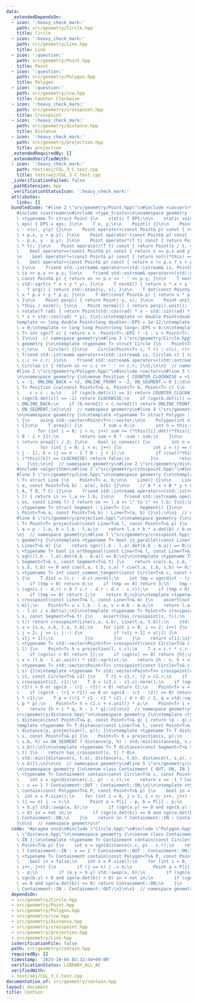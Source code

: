 ```yaml
---
data:
  _extendedDependsOn:
  - icon: ':heavy_check_mark:'
    path: src/geometry/Circle.hpp
    title: Circle
  - icon: ':heavy_check_mark:'
    path: src/geometry/Line.hpp
    title: Line
  - icon: ':question:'
    path: src/geometry/Point.hpp
    title: Point
  - icon: ':question:'
    path: src/geometry/Polygon.hpp
    title: Polygon
  - icon: ':question:'
    path: src/geometry/ccw.hpp
    title: Counter Clockwise
  - icon: ':heavy_check_mark:'
    path: src/geometry/crosspoint.hpp
    title: Crosspoint
  - icon: ':heavy_check_mark:'
    path: src/geometry/distance.hpp
    title: Distance
  - icon: ':heavy_check_mark:'
    path: src/geometry/projection.hpp
    title: projection
  _extendedRequiredBy: []
  _extendedVerifiedWith:
  - icon: ':heavy_check_mark:'
    path: test/aoj/CGL_3_C.test.cpp
    title: test/aoj/CGL_3_C.test.cpp
  _isVerificationFailed: false
  _pathExtension: hpp
  _verificationStatusIcon: ':heavy_check_mark:'
  attributes:
    links: []
  bundledCode: "#line 2 \"src/geometry/Point.hpp\"\n#include <cassert>\n#include <cmath>\n\
    #include <iostream>\n#include <type_traits>\n\nnamespace geometry {\n\ntemplate\
    \ <typename T> struct Point {\n    static T EPS;\n\n    static void set_eps(T\
    \ eps) { EPS = eps; }\n\n    T x, y;\n\n    Point() {}\n\n    Point(T x, T y)\
    \ : x(x), y(y) {}\n\n    Point operator+(const Point& p) const { return Point(x\
    \ + p.x, y + p.y); }\n\n    Point operator-(const Point& p) const { return Point(x\
    \ - p.x, y - p.y); }\n\n    Point operator*(T t) const { return Point(x * t, y\
    \ * t); }\n\n    Point operator/(T t) const { return Point(x / t, y / t); }\n\n\
    \    bool operator==(const Point& p) const { return x == p.x and y == p.y; }\n\
    \n    bool operator!=(const Point& p) const { return not((*this) == p); }\n\n\
    \    bool operator<(const Point& p) const { return x != p.x ? x < p.x : y < p.y;\
    \ }\n\n    friend std::istream& operator>>(std::istream& is, Point& p) { return\
    \ is >> p.x >> p.y; }\n\n    friend std::ostream& operator<<(std::ostream& os,\
    \ const Point& p) { return os << p.x << ' ' << p.y; }\n\n    T norm() { return\
    \ std::sqrt(x * x + y * y); }\n\n    T norm2() { return x * x + y * y; }\n\n \
    \   T arg() { return std::atan2(y, x); }\n\n    T dot(const Point& p) { return\
    \ x * p.x + y * p.y; }\n\n    T det(const Point& p) { return x * p.y - y * p.x;\
    \ }\n\n    Point perp() { return Point(-y, x); }\n\n    Point unit() { return\
    \ *this / norm(); }\n\n    Point normal() { return perp().unit(); }\n\n    Point\
    \ rotate(T rad) { return Point(std::cos(rad) * x - std::sin(rad) * y, std::sin(rad)\
    \ * x + std::cos(rad) * y); }\n};\n\ntemplate <> double Point<double>::EPS = 1e-9;\n\
    template <> long double Point<long double>::EPS = 1e-12;\ntemplate <> int Point<int>::EPS\
    \ = 0;\ntemplate <> long long Point<long long>::EPS = 0;\n\ntemplate <typename\
    \ T> int sgn(T x) { return x < -Point<T>::EPS ? -1 : x > Point<T>::EPS ? 1 : 0;\
    \ }\n\n}  // namespace geometry\n#line 3 \"src/geometry/Circle.hpp\"\n\nnamespace\
    \ geometry {\n\ntemplate <typename T> struct Circle {\n    Point<T> c;\n    T\
    \ r;\n\n    Circle() {}\n\n    Circle(Point<T> c, T r) : c(c), r(r) {}\n\n   \
    \ friend std::istream& operator>>(std::istream& is, Circle& c) { return is >>\
    \ c.c >> c.r; }\n\n    friend std::ostream& operator<<(std::ostream& os, const\
    \ Circle& c) { return os << c.c << ' ' << c.r; }\n};\n\n}  // namespace geometry\n\
    #line 2 \"src/geometry/Polygon.hpp\"\n#include <vector>\n#line 3 \"src/geometry/ccw.hpp\"\
    \n\nnamespace geometry {\n\nenum Position { COUNTER_CLOCKWISE = +1, CLOCKWISE\
    \ = -1, ONLINE_BACK = +2, ONLINE_FRONT = -2, ON_SEGMENT = 0 };\n\ntemplate <typename\
    \ T> Position ccw(const Point<T>& a, Point<T> b, Point<T> c) {\n    b = b - a;\n\
    \    c = c - a;\n    if (sgn(b.det(c)) == 1) return COUNTER_CLOCKWISE;\n    if\
    \ (sgn(b.det(c)) == -1) return CLOCKWISE;\n    if (sgn(b.dot(c)) == -1) return\
    \ ONLINE_BACK;\n    if (b.norm2() < c.norm2()) return ONLINE_FRONT;\n    return\
    \ ON_SEGMENT;\n}\n\n}  // namespace geometry\n#line 4 \"src/geometry/Polygon.hpp\"\
    \n\nnamespace geometry {\n\ntemplate <typename T> struct Polygon : std::vector<Point<T>>\
    \ {\n    using std::vector<Point<T>>::vector;\n\n    Polygon(int n) : std::vector<Point<T>>(n)\
    \ {}\n\n    T area2() {\n        T sum = 0;\n        int n = this->size();\n \
    \       for (int i = 0; i < n; i++) sum += (*this)[i].det((*this)[i + 1 == n ?\
    \ 0 : i + 1]);\n        return sum < 0 ? -sum : sum;\n    }\n\n    T area() {\
    \ return area2() / 2; }\n\n    bool is_convex() {\n        int n = this->size();\n\
    \        for (int j = 0; j < n; j++) {\n            int i = (j == 0 ? n - 1 :\
    \ j - 1), k = (j == n - 1 ? 0 : j + 1);\n            if (ccw((*this)[i], (*this)[j],\
    \ (*this)[k]) == CLOCKWISE) return false;\n        }\n        return true;\n \
    \   }\n};\n\n}  // namespace geometry\n#line 2 \"src/geometry/distance.hpp\"\n\
    #include <algorithm>\n#line 2 \"src/geometry/crosspoint.hpp\"\n#include <utility>\n\
    #line 3 \"src/geometry/Line.hpp\"\n\nnamespace geometry {\n\ntemplate <typename\
    \ T> struct Line {\n    Point<T> a, b;\n\n    Line() {}\n\n    Line(const Point<T>&\
    \ a, const Point<T>& b) : a(a), b(b) {}\n\n    // A * x + B * y + C = 0\n    Line(T\
    \ A, T B, T C) {}\n\n    friend std::istream& operator>>(std::istream& is, Line&\
    \ l) { return is >> l.a >> l.b; }\n\n    friend std::ostream& operator<<(std::ostream&\
    \ os, const Line& l) { return os << l.a << \" to \" << l.b; }\n};\n\ntemplate\
    \ <typename T> struct Segment : Line<T> {\n    Segment() {}\n\n    Segment(const\
    \ Point<T>& a, const Point<T>& b) : Line<T>(a, b) {}\n};\n\n}  // namespace geometry\n\
    #line 4 \"src/geometry/projection.hpp\"\n\nnamespace geometry {\n\ntemplate <typename\
    \ T> Point<T> projection(const Line<T>& l, const Point<T>& p) {\n    Point<T>\
    \ a = p - l.a, b = l.b - l.a;\n    return l.a + b * a.dot(b) / b.norm2();\n}\n\
    \n}  // namespace geometry\n#line 7 \"src/geometry/crosspoint.hpp\"\n\nnamespace\
    \ geometry {\n\ntemplate <typename T> bool is_parallel(const Line<T>& l, const\
    \ Line<T>& m) {\n    return sgn((l.b - l.a).det(m.b - m.a)) == 0;\n}\n\ntemplate\
    \ <typename T> bool is_orthogonal(const Line<T>& l, const Line<T>& m) {\n    return\
    \ sgn((l.b - l.a).dot(m.b - m.a)) == 0;\n}\n\ntemplate <typename T> bool has_crosspoint(const\
    \ Segment<T>& s, const Segment<T>& t) {\n    return ccw(s.a, s.b, t.a) * ccw(s.a,\
    \ s.b, t.b) <= 0 and ccw(t.a, t.b, s.a) * ccw(t.a, t.b, s.b) <= 0;\n}\n\ntemplate\
    \ <typename T> int count_common_tangent(const Circle<T>& c, const Circle<T>& d)\
    \ {\n    T dist = (c.c - d.c).norm();\n    int tmp = sgn(dist - (c.r + d.r));\n\
    \    if (tmp > 0) return 4;\n    if (tmp == 0) return 3;\n    tmp = sgn(dist -\
    \ (sgn(c.r - d.r) > 0 ? c.r - d.r : d.r - c.r));\n    if (tmp > 0) return 2;\n\
    \    if (tmp == 0) return 1;\n    return 0;\n}\n\ntemplate <typename T> Point<T>\
    \ crosspoint(const Line<T>& l, const Line<T>& m) {\n    assert(not is_parallel(l,\
    \ m));\n    Point<T> u = l.b - l.a, v = m.b - m.a;\n    return l.a + u * v.det(m.a\
    \ - l.a) / v.det(u);\n}\n\ntemplate <typename T> Point<T> crosspoint(const Segment<T>&\
    \ s, const Segment<T>& t) {\n    assert(has_crosspoint(s, t));\n    if (not is_parallel(s,\
    \ t)) return crosspoint(Line(s.a, s.b), Line(t.a, t.b));\n    std::vector<Point<T>>\
    \ v = {s.a, s.b, t.a, t.b};\n    for (int i = 0; i <= 2; i++) {\n        for (int\
    \ j = 2; j >= i; j--) {\n            if (v[j + 1] < v[j]) {\n                std::swap(v[j],\
    \ v[j + 1]);\n            }\n        }\n    }\n    return v[1];\n}\n\ntemplate\
    \ <typename T> std::vector<Point<T>> crosspoint(const Circle<T>& c, const Line<T>&\
    \ l) {\n    Point<T> h = projection(l, c.c);\n    T x = c.r * c.r - (c.c - h).norm2();\n\
    \    if (sgn(x) < 0) return {};\n    if (sgn(x) == 0) return {h};\n    Point<T>\
    \ v = (l.b - l.a).unit() * std::sqrt(x);\n    return {h - v, h + v};\n}\n\ntemplate\
    \ <typename T> std::vector<Point<T>> crosspoint(const Circle<T>& c, const Segment<T>&\
    \ s) {}\n\ntemplate <typename T> std::vector<Point<T>> crosspoint(const Circle<T>&\
    \ c1, const Circle<T>& c2) {\n    T r1 = c1.r, r2 = c2.r;\n    if (r1 < r2) return\
    \ crosspoint(c2, c1);\n    T d = (c2.c - c1.c).norm();\n    if (sgn(d - (r1 +\
    \ r2)) > 0 or sgn(d - (r1 - r2)) < 0) return {};\n    Point<T> v = c2.c - c1.c;\n\
    \    if (sgn(d - (r1 + r2)) == 0 or sgn(d - (r1 - r2)) == 0) return {c1.c + v.unit()\
    \ * r1};\n    T p = ((r1 * r1 - r2 * r2) / d + d) / 2, q = std::sqrt(r1 * r1 -\
    \ p * p);\n    Point<T> h = c1.c + v.unit() * p;\n    Point<T> i = v.normal();\n\
    \    return {h + i * q, h - i * q};\n}\n\n}  // namespace geometry\n#line 5 \"\
    src/geometry/distance.hpp\"\n\nnamespace geometry {\n\ntemplate <typename T> T\
    \ distance(const Point<T>& p, const Point<T>& q) { return (p - q).norm(); }\n\n\
    template <typename T> T distance(const Line<T>& l, const Point<T>& p) { return\
    \ distance(p, projection(l, p)); }\n\ntemplate <typename T> T distance(const Segment<T>&\
    \ s, const Point<T>& p) {\n    Point<T> h = projection(s, p);\n    return ccw(s.a,\
    \ s.b, h) == ON_SEGMENT ? distance(p, h) : std::min(distance(p, s.a), distance(p,\
    \ s.b));\n}\n\ntemplate <typename T> T distance(const Segment<T>& s, const Segment<T>&\
    \ t) {\n    return has_crosspoint(s, t) ? 0\n                                :\
    \ std::min({distance(s, t.a), distance(s, t.b), distance(t, s.a), distance(t,\
    \ s.b)});\n}\n\n}  // namespace geometry\n#line 5 \"src/geometry/contain.hpp\"\
    \n\nnamespace geometry {\n\nenum class Containment { OUT, ON, IN };\n\ntemplate\
    \ <typename T> Containment contain(const Circle<T>& c, const Point<T>& p) {\n\
    \    int x = sgn(distance(c.c, p) - c.r);\n    return x == -1 ? Containment::IN\
    \ : x == 1 ? Containment::OUT : Containment::ON;\n}\n\ntemplate <typename T> Containment\
    \ contain(const Polygon<T>& P, const Point<T>& p) {\n    bool in = false;\n  \
    \  int n = P.size();\n    for (int i = 0, j = 1; i < n; i++, j++) {\n        if\
    \ (j == n) j -= n;\n        Point a = P[i] - p, b = P[j] - p;\n        if (a.y\
    \ > b.y) std::swap(a, b);\n        if (sgn(a.y) <= 0 and sgn(b.y) > 0 and sgn(a.det(b))\
    \ < 0) in = not in;\n        if (sgn(a.det(b)) == 0 and sgn(a.dot(b)) <= 0) return\
    \ Containment::ON;\n    }\n    return in ? Containment::IN : Containment::OUT;\n\
    }\n\n}  // namespace geometry\n"
  code: "#pragma once\n#include \"Circle.hpp\"\n#include \"Polygon.hpp\"\n#include\
    \ \"distance.hpp\"\n\nnamespace geometry {\n\nenum class Containment { OUT, ON,\
    \ IN };\n\ntemplate <typename T> Containment contain(const Circle<T>& c, const\
    \ Point<T>& p) {\n    int x = sgn(distance(c.c, p) - c.r);\n    return x == -1\
    \ ? Containment::IN : x == 1 ? Containment::OUT : Containment::ON;\n}\n\ntemplate\
    \ <typename T> Containment contain(const Polygon<T>& P, const Point<T>& p) {\n\
    \    bool in = false;\n    int n = P.size();\n    for (int i = 0, j = 1; i < n;\
    \ i++, j++) {\n        if (j == n) j -= n;\n        Point a = P[i] - p, b = P[j]\
    \ - p;\n        if (a.y > b.y) std::swap(a, b);\n        if (sgn(a.y) <= 0 and\
    \ sgn(b.y) > 0 and sgn(a.det(b)) < 0) in = not in;\n        if (sgn(a.det(b))\
    \ == 0 and sgn(a.dot(b)) <= 0) return Containment::ON;\n    }\n    return in ?\
    \ Containment::IN : Containment::OUT;\n}\n\n}  // namespace geometry"
  dependsOn:
  - src/geometry/Circle.hpp
  - src/geometry/Point.hpp
  - src/geometry/Polygon.hpp
  - src/geometry/ccw.hpp
  - src/geometry/distance.hpp
  - src/geometry/crosspoint.hpp
  - src/geometry/projection.hpp
  - src/geometry/Line.hpp
  isVerificationFile: false
  path: src/geometry/contain.hpp
  requiredBy: []
  timestamp: '2023-10-04 02:32:44+09:00'
  verificationStatus: LIBRARY_ALL_AC
  verifiedWith:
  - test/aoj/CGL_3_C.test.cpp
documentation_of: src/geometry/contain.hpp
layout: document
title: Contain
---
```

